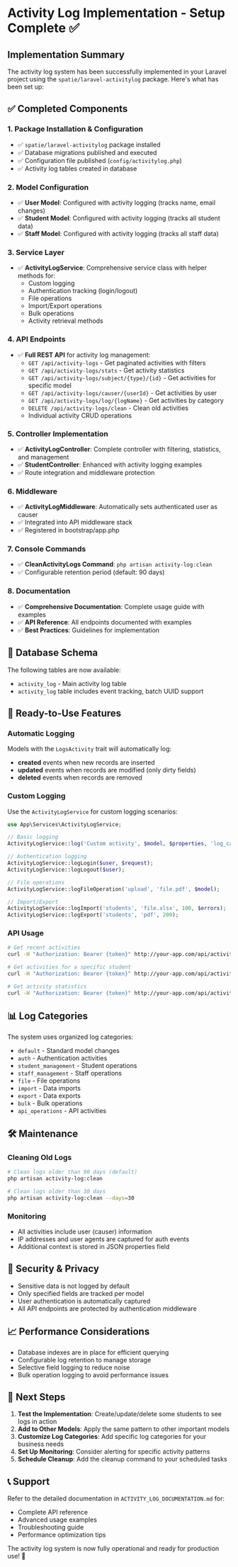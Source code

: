 # Activity Log Implementation - Setup Complete ✅

## Implementation Summary

The activity log system has been successfully implemented in your Laravel project using the `spatie/laravel-activitylog` package. Here's what has been set up:

## ✅ Completed Components

### 1. Package Installation & Configuration
- ✅ `spatie/laravel-activitylog` package installed
- ✅ Database migrations published and executed
- ✅ Configuration file published (`config/activitylog.php`)
- ✅ Activity log tables created in database

### 2. Model Configuration
- ✅ **User Model**: Configured with activity logging (tracks name, email changes)
- ✅ **Student Model**: Configured with activity logging (tracks all student data)
- ✅ **Staff Model**: Configured with activity logging (tracks all staff data)

### 3. Service Layer
- ✅ **ActivityLogService**: Comprehensive service class with helper methods for:
  - Custom logging
  - Authentication tracking (login/logout)
  - File operations
  - Import/Export operations
  - Bulk operations
  - Activity retrieval methods

### 4. API Endpoints
- ✅ **Full REST API** for activity log management:
  - `GET /api/activity-logs` - Get paginated activities with filters
  - `GET /api/activity-logs/stats` - Get activity statistics
  - `GET /api/activity-logs/subject/{type}/{id}` - Get activities for specific model
  - `GET /api/activity-logs/causer/{userId}` - Get activities by user
  - `GET /api/activity-logs/log/{logName}` - Get activities by category
  - `DELETE /api/activity-logs/clean` - Clean old activities
  - Individual activity CRUD operations

### 5. Controller Implementation
- ✅ **ActivityLogController**: Complete controller with filtering, statistics, and management
- ✅ **StudentController**: Enhanced with activity logging examples
- ✅ Route integration and middleware protection

### 6. Middleware
- ✅ **ActivityLogMiddleware**: Automatically sets authenticated user as causer
- ✅ Integrated into API middleware stack
- ✅ Registered in bootstrap/app.php

### 7. Console Commands
- ✅ **CleanActivityLogs Command**: `php artisan activity-log:clean`
- ✅ Configurable retention period (default: 90 days)

### 8. Documentation
- ✅ **Comprehensive Documentation**: Complete usage guide with examples
- ✅ **API Reference**: All endpoints documented with examples
- ✅ **Best Practices**: Guidelines for implementation

## 🔧 Database Schema

The following tables are now available:

- `activity_log` - Main activity log table
- `activity_log` table includes event tracking, batch UUID support

## 🚀 Ready-to-Use Features

### Automatic Logging
Models with the `LogsActivity` trait will automatically log:
- **created** events when new records are inserted
- **updated** events when records are modified (only dirty fields)
- **deleted** events when records are removed

### Custom Logging
Use the `ActivityLogService` for custom logging scenarios:

```php
use App\Services\ActivityLogService;

// Basic logging
ActivityLogService::log('Custom activity', $model, $properties, 'log_category');

// Authentication logging
ActivityLogService::logLogin($user, $request);
ActivityLogService::logLogout($user);

// File operations
ActivityLogService::logFileOperation('upload', 'file.pdf', $model);

// Import/Export
ActivityLogService::logImport('students', 'file.xlsx', 100, $errors);
ActivityLogService::logExport('students', 'pdf', 200);
```

### API Usage
```bash
# Get recent activities
curl -H "Authorization: Bearer {token}" http://your-app.com/api/activity-logs

# Get activities for a specific student
curl -H "Authorization: Bearer {token}" http://your-app.com/api/activity-logs/subject/App\Models\Student/123

# Get activity statistics
curl -H "Authorization: Bearer {token}" http://your-app.com/api/activity-logs/stats
```

## 📊 Log Categories

The system uses organized log categories:
- `default` - Standard model changes
- `auth` - Authentication activities
- `student_management` - Student operations
- `staff_management` - Staff operations
- `file` - File operations
- `import` - Data imports
- `export` - Data exports
- `bulk` - Bulk operations
- `api_operations` - API activities

## 🛠 Maintenance

### Cleaning Old Logs
```bash
# Clean logs older than 90 days (default)
php artisan activity-log:clean

# Clean logs older than 30 days
php artisan activity-log:clean --days=30
```

### Monitoring
- All activities include user (causer) information
- IP addresses and user agents are captured for auth events
- Additional context is stored in JSON properties field

## 🔐 Security & Privacy

- Sensitive data is not logged by default
- Only specified fields are tracked per model
- User authentication is automatically captured
- All API endpoints are protected by authentication middleware

## 📈 Performance Considerations

- Database indexes are in place for efficient querying
- Configurable log retention to manage storage
- Selective field logging to reduce noise
- Bulk operation logging to avoid performance issues

## 🎯 Next Steps

1. **Test the Implementation**: Create/update/delete some students to see logs in action
2. **Add to Other Models**: Apply the same pattern to other important models
3. **Customize Log Categories**: Add specific log categories for your business needs
4. **Set Up Monitoring**: Consider alerting for specific activity patterns
5. **Schedule Cleanup**: Add the cleanup command to your scheduled tasks

## 📞 Support

Refer to the detailed documentation in `ACTIVITY_LOG_DOCUMENTATION.md` for:
- Complete API reference
- Advanced usage examples
- Troubleshooting guide
- Performance optimization tips

The activity log system is now fully operational and ready for production use! 🎉
